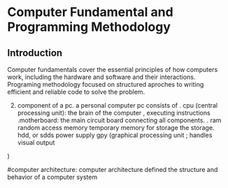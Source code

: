 # Computer Fundamental and Programming Methodology

## Introduction
Computer fundamentals cover the essential principles of how computers work, including the hardware and software and their interactions. Programing methodology focused on structured aproches to writing efficient and reliable code to solve the problem.

2. component of a pc.
a  personal computer pc consists of
. cpu (central processing unit): the brain of the computer , executing instructions
.motherboard: the main circuit board connecting all components.
 . ram random access  memory temporary memory for storage the 
 storage. hdd, or sdds 
 power supply 
 gpy (graphical processing unit ; handles visual output 
 
 )

 #computer architecture:
 computer architecture defined the structure and behavior of a computer system